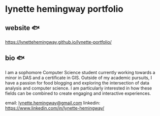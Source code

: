 # lynette hemingway portfolio

## website 🐟

https://lynettehemingway.github.io/lynette-portfolio/

## bio 🐟

I am a sophomore Computer Science student currently working towards a minor in DAS and a certificate in GIS. Outside of my academic pursuits, I have a passion for food blogging and exploring the intersection of data analysis and computer science. I am particularly interested in how these fields can be combined to create engaging and interactive experiences.                     

email: lynette.hemingway@gmail.com
linkedin: https://www.linkedin.com/in/lynette-hemingway/
